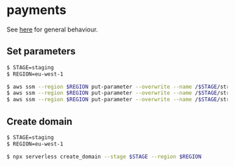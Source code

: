 # payments

See [here](../README.md) for general behaviour.

## Set parameters

```bash
$ STAGE=staging
$ REGION=eu-west-1

$ aws ssm --region $REGION put-parameter --overwrite --name /$STAGE/stripe-client-id --type String --value "[VALUE]"
$ aws ssm --region $REGION put-parameter --overwrite --name /$STAGE/stripe-public-key --type String --value "[VALUE]"
$ aws ssm --region $REGION put-parameter --overwrite --name /$STAGE/stripe-secret-key --type SecureString --value "[VALUE]"
```

## Create domain

```bash
$ STAGE=staging
$ REGION=eu-west-1

$ npx serverless create_domain --stage $STAGE --region $REGION
```
